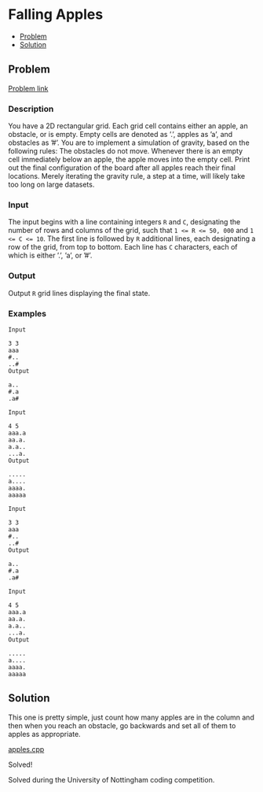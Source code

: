 # Falling Apples
- [Problem](#problem)
- [Solution](#solution)

## Problem
[Problem link](https://open.kattis.com/problems/apples)

### Description
 You have a 2D rectangular grid. Each grid cell contains either an apple, an obstacle, or is empty. Empty cells are denoted as ’.’, apples as ’a’, and obstacles as ’#’. You are to implement a simulation of gravity, based on the following rules: The obstacles do not move. Whenever there is an empty cell immediately below an apple, the apple moves into the empty cell. Print out the final configuration of the board after all apples reach their final locations. Merely iterating the gravity rule, a step at a time, will likely take too long on large datasets.


### Input
The input begins with a line containing integers `R` and `C`, designating the number of rows and columns of the grid, such that `1 <= R <= 50, 000` and `1 <= C <= 10`. The first line is followed by `R` additional lines, each designating a row of the grid, from top to bottom. Each line has `C` characters, each of which is either ’.’, ’a’, or ’#’.

### Output
Output `R` grid lines displaying the final state. 

### Examples
```
Input

3 3
aaa
#..
..#
Output

a..
#.a
.a#
```
```
Input

4 5
aaa.a
aa.a.
a.a..
...a.
Output

.....
a....
aaaa.
aaaaa
```
```
Input

3 3
aaa
#..
..#
Output

a..
#.a
.a#
```
```
Input

4 5
aaa.a
aa.a.
a.a..
...a.
Output

.....
a....
aaaa.
aaaaa
```


## Solution

This one is pretty simple, just count how many apples are in the column and then when you reach an obstacle, go backwards and set all of them to apples as appropriate.

[apples.cpp](./apples.cpp)

Solved!

Solved during the University of Nottingham coding competition.